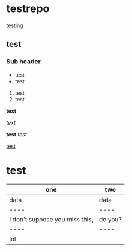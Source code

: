 # testrepo
testing

test
----

### Sub header

* test
* test

1. test
2. test

__text__

_text_

**test**
*test*



[test](http://blah)

test
====


one | two
----|----
data|data
----|----
I don't suppose you miss this, | do you?
----|----
lol | 

